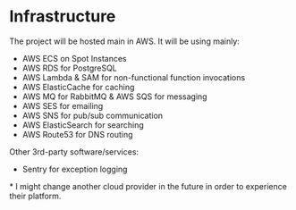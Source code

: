 # Infrastructure

The project will be hosted main in AWS. It will be using mainly:
- AWS ECS on Spot Instances
- AWS RDS for PostgreSQL
- AWS Lambda & SAM for non-functional function invocations
- AWS ElasticCache for caching
- AWS MQ for RabbitMQ & AWS SQS for messaging
- AWS SES for emailing
- AWS SNS for pub/sub communication
- AWS ElasticSearch for searching
- AWS Route53 for DNS routing

Other 3rd-party software/services:
- Sentry for exception logging

\* I might change another cloud provider in the future in order to experience their platform.
